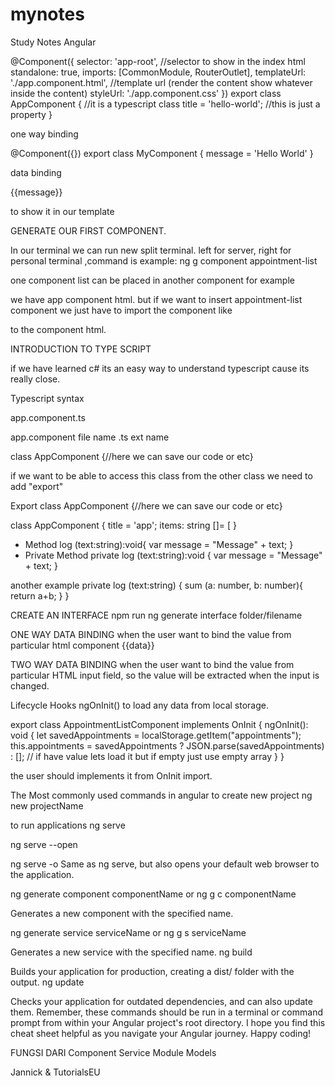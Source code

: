 # mynotes
Study Notes Angular

@Component({
  selector: 'app-root', //selector to show in the index html
  standalone: true,
  imports: [CommonModule, RouterOutlet],
  templateUrl: './app.component.html', //template url (render the content show whatever inside the content)
  styleUrl: './app.component.css' 
})
export class AppComponent { //it is a typescript class
  title = 'hello-world'; //this is just a property
}

one way binding

@Component({})
export class MyComponent {
    message = 'Hello World'
}

data binding 


{{message}}

to show it in our template


GENERATE OUR FIRST COMPONENT.

In our terminal we can run
new split terminal. left for server, right for personal terminal
,command is
example:
ng g component appointment-list

one component list can be placed in another component for example 

we have app component html. but if we want to insert appointment-list component we just have to import the component like

<app-appointment-list></app-appointment-list>

to the component html.

INTRODUCTION TO TYPE SCRIPT

if we have learned c# its an easy way to understand typescript cause its really close.

Typescript syntax

app.component.ts

app.component file name
.ts ext name

class AppComponent {//here we can save our code or etc}

if we want to be able to access this class from the other class we need to add "export"

Export class AppComponent {//here we can save our code or etc}


class AppComponent {
title = 'app'; 
items: string []= [
}

- Method
log (text:string):void{
var message = "Message" + text;
}
- Private Method
private log (text:string):void {
var message = "Message" + text;
}


another example
private log (text:string) {
sum (a: number, b: number){
return a+b;
}
}

CREATE AN INTERFACE
npm run ng generate interface folder/filename


ONE WAY DATA BINDING
when the user want to bind the value from particular html component {{data}}

TWO WAY DATA BINDING
when the user want to bind the value from particular HTML input field, so the value will be extracted when the input is changed.

Lifecycle Hooks
ngOnInit()
to load any data from local storage.

export class AppointmentListComponent implements OnInit {
  ngOnInit(): void {
    let savedAppointments = localStorage.getItem("appointments"); 
    this.appointments = savedAppointments ? JSON.parse(savedAppointments) : [];
    // if have value lets load it but if empty just use empty array
  }
}

the user should implements it from OnInit import.

The Most commonly used commands in angular
to create new project
ng new projectName

to run applications
ng serve

ng serve --open

ng serve -o
Same as ng serve, but also opens your default web browser to the application.

ng generate component componentName
or
ng g c componentName

Generates a new component with the specified name.


ng generate service serviceName
or
ng g s serviceName

Generates a new service with the specified name.
ng build

Builds your application for production, creating a dist/ folder with the output.
ng update

Checks your application for outdated dependencies, and can also update them.
Remember, these commands should be run in a terminal or command prompt from within your Angular project's root directory.
I hope you find this cheat sheet helpful as you navigate your Angular journey.
Happy coding!

FUNGSI DARI
Component
Service
Module
Models

Jannick & TutorialsEU



